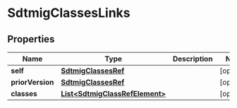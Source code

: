 

# SdtmigClassesLinks


## Properties

| Name | Type | Description | Notes |
|------------ | ------------- | ------------- | -------------|
|**self** | [**SdtmigClassesRef**](SdtmigClassesRef.md) |  |  [optional] |
|**priorVersion** | [**SdtmigClassesRef**](SdtmigClassesRef.md) |  |  [optional] |
|**classes** | [**List&lt;SdtmigClassRefElement&gt;**](SdtmigClassRefElement.md) |  |  [optional] |



